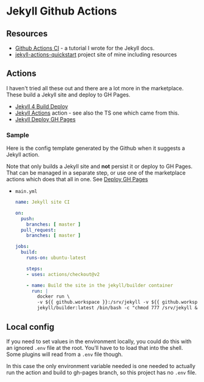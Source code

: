 # Jekyll Github Actions


## Resources

- [Github Actions CI](https://jekyllrb.com/docs/continuous-integration/github-actions/) - a tutorial I wrote for the Jekyll docs.
- [jekyll-actions-quickstart](https://michaelcurrin.github.io/jekyll-actions-quickstart/) project site of mine including resources


## Actions

I haven't tried all these out and there are a lot more in the marketplace. These build a Jekyll site and deploy to GH Pages.

- [Jekyll 4 Build Deploy](https://github.com/marketplace/actions/jekyll-4-build-deploy)
- [Jekyll Actions](https://github.com/marketplace/actions/jekyll-actions) action - see also the TS one which came from this.
- [Jekyll Deploy GH Pages](https://github.com/marketplace/actions/jekyll-deploy-gh-pages)

### Sample

Here is the config template generated by the Github when it suggests a Jekyll action.

Note that only builds a Jekyll site and **not** persist it or deploy to GH Pages. That can be managed in a separate step, or use one of the marketplace actions which does that all in one. See [Deploy GH Pages](deploy-gh-pages/)

- `main.yml`
    ```yaml
    name: Jekyll site CI

    on:
      push:
        branches: [ master ]
      pull_request:
        branches: [ master ]

    jobs:
      build:
        runs-on: ubuntu-latest

        steps:
        - uses: actions/checkout@v2

        - name: Build the site in the jekyll/builder container
          run: |
            docker run \
            -v ${{ github.workspace }}:/srv/jekyll -v ${{ github.workspace }}/_site:/srv/jekyll/_site \
            jekyll/builder:latest /bin/bash -c "chmod 777 /srv/jekyll && jekyll build --future"
    ```

## Local config

If you need to set values in the environment locally, you could do this with an ignored `.env` file at the root. You’ll have to to load that into the shell. Some plugins will read from a `.env` file though. 

In this case the only environment variable needed is one needed to actually run the action and build to gh-pages branch, so this project has no `.env` file.
